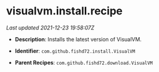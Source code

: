 # visualvm.install.recipe

_Last updated 2021-12-23 19:58:07Z_

- **Description**: Installs the latest version of VisualVM.

- **Identifier**: `com.github.fishd72.install.VisualVM`

- **Parent Recipes**: `com.github.fishd72.download.VisualVM`